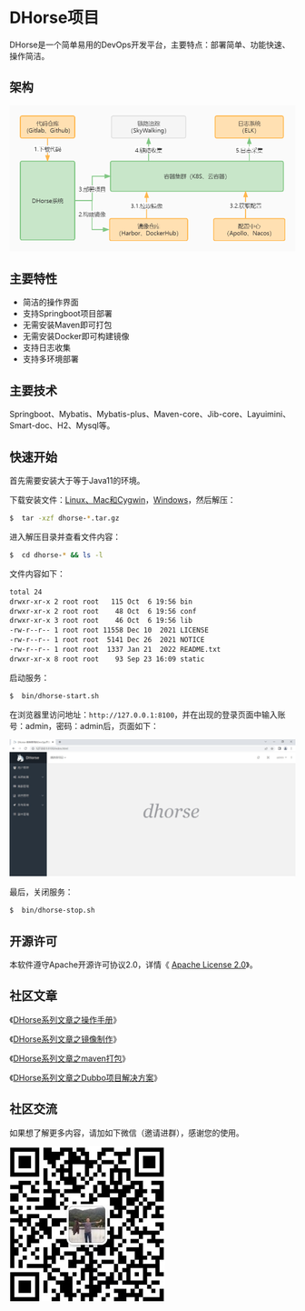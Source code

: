 # DHorse项目
DHorse是一个简单易用的DevOps开发平台，主要特点：部署简单、功能快速、操作简洁。

## 架构
![Image text](./static/images/architecture.jpg)

## 主要特性
* 简洁的操作界面
* 支持Springboot项目部署
* 无需安装Maven即可打包
* 无需安装Docker即可构建镜像
* 支持日志收集
* 支持多环境部署

## 主要技术
Springboot、Mybatis、Mybatis-plus、Maven-core、Jib-core、Layuimini、Smart-doc、H2、Mysql等。

## 快速开始
首先需要安装大于等于Java11的环境。

下载安装文件：[Linux、Mac和Cygwin](https://github.com/tiandizhiguai/dhorse/releases/download/release-0.9.1-beta/dhorse-0.9.1-beta-x64_bin-unix.tar.gz)，[Windows](https://github.com/tiandizhiguai/dhorse/releases/download/release-0.9.1-beta/dhorse-0.9.1-beta-x64_bin-windows.zip)，然后解压：

```bash
$  tar -xzf dhorse-*.tar.gz
```

进入解压目录并查看文件内容：

```bash
$  cd dhorse-* && ls -l
```

文件内容如下：

```bash
total 24
drwxr-xr-x 2 root root   115 Oct  6 19:56 bin
drwxr-xr-x 2 root root    48 Oct  6 19:56 conf
drwxr-xr-x 3 root root    46 Oct  6 19:56 lib
-rw-r--r-- 1 root root 11558 Dec 10  2021 LICENSE
-rw-r--r-- 1 root root  5141 Dec 26  2021 NOTICE
-rw-r--r-- 1 root root  1337 Jan 21  2022 README.txt
drwxr-xr-x 8 root root    93 Sep 23 16:09 static
```

启动服务：

```bash
$  bin/dhorse-start.sh
```

在浏览器里访问地址：`http://127.0.0.1:8100`，并在出现的登录页面中输入账号：admin，密码：admin后，页面如下：

![Image text](./static/images/home.jpg)

最后，关闭服务：

```bash
$  bin/dhorse-stop.sh
```

## 开源许可

本软件遵守Apache开源许可协议2.0，详情《 [Apache License 2.0](http://www.apache.org/licenses/LICENSE-2.0)》。

## 社区文章
《[DHorse系列文章之操作手册](https://blog.csdn.net/huashetianzu/article/details/127560678)》

《[DHorse系列文章之镜像制作](https://blog.csdn.net/huashetianzu/article/details/127376460)》

《[DHorse系列文章之maven打包](https://blog.csdn.net/huashetianzu/article/details/127481538)》

《[DHorse系列文章之Dubbo项目解决方案](https://blog.csdn.net/huashetianzu/article/details/127560873)》

## 社区交流

如果想了解更多内容，请加如下微信（邀请进群），感谢您的使用。

<img  src="./static/images/weixin.jpg" align='left'/> 
